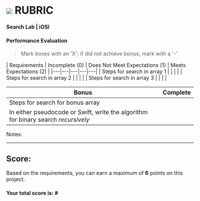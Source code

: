# ![](https://ga-dash.s3.amazonaws.com/production/assets/logo-9f88ae6c9c3871690e33280fcf557f33.png) RUBRIC
**Search Lab | iOSI** 	 						


#### Performance Evaluation
> Mark boxes with an 'X'; if did not achieve bonus, mark with a '-'

| Requirements | Incomplete (0) | Does Not Meet Expectations (1) | Meets Expectations (2) |
|---|---|---|---|---|
| Steps for search in array 1 | | | |
| Steps for search in array 2 | | | |
| Steps for search in array 3 | | | |

| Bonus | Complete |
|---|---|
| Steps for search for bonus array| |
| In either pseudocode or Swift, write the algorithm for binary search *recursively* | |

Notes:

<!-- > Example: Your getting the hang of this!  Be sure to practice proper indentation and spacing.  Nice work! On line (INSERT SPECIFIC LINE NUMBER) in the (INSERT SPECIFIC FILE NAME) you (INSERT SPECIFIC CRITIQUE). Also, on line (INSERT SPECIFIC LINE NUMBER) in the (INSERT SPECIFIC FILE NAME) you (INSERT SPECIFIC CRITIQUE -->

---

## Score:
Based on the requirements, you can earn a maximum of  **6**  points on this project.

#### Your total score is: **#**
